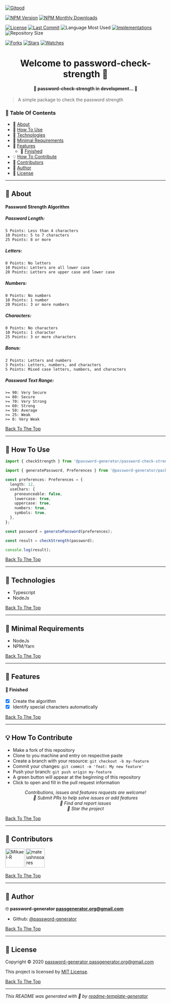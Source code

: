 [![Gitpod](https://gitpod.io/button/open-in-gitpod.svg)](https://gitpod.io/#https://github.com/password-generator/password-check-strength)

[![NPM Version](https://img.shields.io/npm/v/@password-generator/check-strength.svg?style=flat-square)](https://www.npmjs.com/package/@password-generator/check-strength) [![NPM Monthly Downloads](https://img.shields.io/npm/dm/@password-generator/check-strength.svg?style=flat-square)](https://npmjs.org/package/@password-generator/check-strength)

[![License](https://img.shields.io/github/license/password-generator/password-check-strength?style=flat-square)](LICENSE.md) [![Last Commit](https://img.shields.io/github/last-commit/password-generator/password-check-strength?style=flat-square)](https://github.com/password-generator/password-check-strength/commits/) ![Language Most Used](https://img.shields.io/github/languages/top/password-generator/password-check-strength?style=flat-square) [![Implementations](https://img.shields.io/badge/%F0%9F%92%A1-implementations-8C8E93.svg?style=flat-square)](https://github.com/password-generator/password-check-strength/issues) ![Repository Size](https://img.shields.io/github/repo-size/password-generator/password-check-strength?style=flat-square)

[![Forks](https://img.shields.io/github/forks/password-generator/password-check-strength?style=social)](https://github.com/password-generator/password-check-strength/network/members) [![Stars](https://img.shields.io/github/stars/password-generator/password-check-strength?style=social)](https://github.com/password-generator/password-check-strength/stargazers) [![Watches](https://img.shields.io/github/watchers/password-generator/password-check-strength?style=social)](https://github.com/password-generator/password-check-strength/watchers)

<h1 id="title" align="center">Welcome to password-check-strength 👋</h1>

<h4 align="center">🚧 password-check-strength in development... 🚧</h4>

> A simple package to check the password strength

### 🔖 Table Of Contents

- 📃 [About](#about)
- 🤔 [How To Use](#how-to-use)
- 🚀 [Technologies](#technologies)
- 🌱 [Minimal Requirements](#minimal-requirements)
- 🎊 [Features](#features)
  - 🎇 [Finished](#features-finished)
- 💡 [How To Contribute](#how-to-contribute)
- 🤗 [Contributors](#contributors)
- 👤 [Author](#author)
- 🔏 [License](#license)

---

<h2 id="about">📃 About</h2>

#### Password Strength Algorithm

##### Password Length:
    5 Points: Less than 4 characters
    10 Points: 5 to 7 characters
    25 Points: 8 or more

##### Letters:
    0 Points: No letters
    10 Points: Letters are all lower case
    20 Points: Letters are upper case and lower case

##### Numbers:
    0 Points: No numbers
    10 Points: 1 number
    20 Points: 3 or more numbers

##### Characters:
    0 Points: No characters
    10 Points: 1 character
    25 Points: 3 or more characters

##### Bonus:
    2 Points: Letters and numbers
    3 Points: Letters, numbers, and characters
    5 Points: Mixed case letters, numbers, and characters

##### Password Text Range:
    >= 90: Very Secure
    >= 80: Secure
    >= 70: Very Strong
    >= 60: Strong
    >= 50: Average
    >= 25: Weak
    >= 0: Very Weak

[Back To The Top](#title)

---

<h2 id="how-to-use">🤔 How To Use</h2>

```typescript
import { checkStrength } from '@password-generator/password-check-strength';

import { generatePassword, Preferences } from '@password-generator/package';

const preferences: Preferences = {
  length: 12,
  useChars: {
    pronounceable: false,
    lowercase: true,
    uppercase: true,
    numbers: true,
    symbols: true,
  },
};

const password = generatePassword(preferences);

const result = checkStrength(password);

console.log(result);
```

[Back To The Top](#title)

---

<h2 id="technologies">🚀 Technologies</h2>

- Typescript
- NodeJs

[Back To The Top](#title)

---

<h2 id="minimal-requirements">🌱 Minimal Requirements</h2>

- NodeJs
- NPM/Yarn

[Back To The Top](#title)

---

<h2 id="features">🎊 Features</h2>

<h4 id="features-finished">🎇 Finished</h4>

- [x] Create the algorithm
- [x] Identify special characters automatically

[Back To The Top](#title)

---

<h2 id="how-to-contribute">💡 How To Contribute</h2>

- Make a fork of this repository
- Clone to you machine and entry on respective paste
- Create a branch with your resource: `git checkout -b my-feature`
- Commit your changes: `git commit -m 'feat: My new feature'`
- Push your branch: `git push origin my-feature`
- A green button will appear at the beginning of this repository
- Click to open and fill in the pull request information

<p align="center">
<i>Contributions, issues and features requests are welcome!</i><br />
<i>📮 Submit PRs to help solve issues or add features</i><br />
<i>🐛 Find and report issues</i><br />
<i>🌟 Star the project</i><br />
</p>

[Back To The Top](#title)

---

<h2 id="contributors">🤗 Contributors</h2>

<p>

<a href="https://github.com/Mikael-R"><img width="60px" src="https://avatars1.githubusercontent.com/u/60241602?v=4" alt="Mikael-R"/></a>
<a href="https://github.com/mateushnsoares"><img width="60px" src="https://avatars1.githubusercontent.com/u/59037640?v=4" alt="mateushnsoares"/></a>

</p>

[Back To The Top](#title)

---

<h2 id="author">👤 Author</h2>

🤓 **password-generator <passgenerator.org@gmail.com>**

- Github: [@password-generator](https://github.com/password-generator)

[Back To The Top](#title)

---

<h2 id="license">🔏 License</h2>

Copyright © 2020 [password-generator <passgenerator.org@gmail.com>](https://github.com/password-generator)

This project is licensed by [MIT License](https://api.github.com/licenses/mit).

[Back To The Top](#title)

---

_This README was generated with 💟 by [readme-template-generator](https://github.com/Mikael-R/readme-template-generator)_
